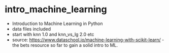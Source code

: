 # intro_machine_learning
* Introduction to Machine Learning in Python
* data files included 
* start with knn 1.0 and knn_vs_lg 2.0 etc
* source: https://www.dataschool.io/machine-learning-with-scikit-learn/ - the bets resource so far to gain a solid intro to ML.
